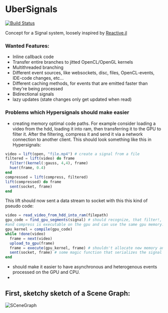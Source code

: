 # UberSignals

[![Build Status](https://travis-ci.org/SimonDanisch/UberSignals.jl.svg?branch=master)](https://travis-ci.org/SimonDanisch/UberSignals.jl)


Concept for a Signal system, loosely inspired by [Reactive.jl](https://github.com/JuliaLang/Reactive.jl)

### Wanted Features:
* Inline callback code
* Transfer entire branches to jitted OpenCL/OpenGL kernels
* Multithreaded branching
* Different event sources, like websockets, disc, files, OpenCL-events, IDE-code changes, etc...
* Different caching methods, for events that are emitted faster than they're being processed
* Bidirectional signals
* lazy updates (state changes only get updated when read)

### Problems which Hypersignals should make easier

* creating memory optimal code paths. For example consider loading a video from the hdd, loading it into ram, then transferring it to the GPU to filter it. After the filtering, compress it and send it via a network connection to another client. This should look something like this in Hypersignals:
```Julia
video = lift(open, "file.mp4") # create a signal from a file
filtered = lift(video) do frame  
  filter!(kernel(:gauss, 4,4), frame)
  hue!(frame, 0.4)
end
compressed = lift(compress, filtered)
lift(compressed) do frame
  sent(socket, frame)
end
```
This lift should now sent a data stream to socket with this this kind of pseudo code:
```julia
video = read_video_from_hdd_into_ram(filepath)
gpu_code = find_gpu_segments(signal) # should recognize, that filter!, hue! 
#and compress is executable on the gpu and can use the same gpu memory.
gpu_kernel = compile(gpu_code)
while !done(video)
  frame = next(video)
  upload_to_gpu(frame)
  frame = execute(gpu_kernel, frame) # shouldn't allocate new memory and reuse both ram and video memory
  sent(socket, frame) # some magic function that serializes the signal and sents it optimally to another client.
end
```
* should make it easier to have asynchronous and heterogenous events processed on the GPU and CPU.
* 


## First, sketchy sketch of a Scene Graph:
![SCeneGraph](https://docs.google.com/drawings/d/1mBiD-Cuxv4jpCAf83uU95MipwFdBTB9Z-wv1aojmOw8/pub?w=960&h=720)
